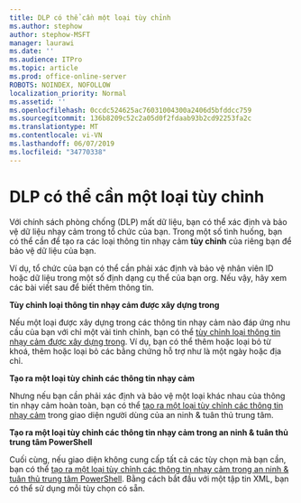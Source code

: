 ```yaml
---
title: DLP có thể cần một loại tùy chỉnh
ms.author: stephow
author: stephow-MSFT
manager: laurawi
ms.date: ''
ms.audience: ITPro
ms.topic: article
ms.prod: office-online-server
ROBOTS: NOINDEX, NOFOLLOW
localization_priority: Normal
ms.assetid: ''
ms.openlocfilehash: 0ccdc524625ac76031004300a2406d5bfddcc759
ms.sourcegitcommit: 136b8209c52c2a05d0f2fdaab93b2cd92253fa2c
ms.translationtype: MT
ms.contentlocale: vi-VN
ms.lasthandoff: 06/07/2019
ms.locfileid: "34770338"
---
```

# <a name="dlp-might-need-a-custom-type"></a>DLP có thể cần một loại tùy chỉnh

Với chính sách phòng chống (DLP) mất dữ liệu, bạn có thể xác định và bảo vệ dữ liệu nhạy cảm trong tổ chức của bạn. Trong một số tình huống, bạn có thể cần để tạo ra các loại thông tin nhạy cảm **tùy chỉnh** của riêng bạn để bảo vệ dữ liệu của bạn.

Ví dụ, tổ chức của bạn có thể cần phải xác định và bảo vệ nhân viên ID hoặc dữ liệu trong một số định dạng cụ thể của bạn org. Nếu vậy, hãy xem các bài viết sau để biết thêm thông tin. 
  
 **Tùy chỉnh loại thông tin nhạy cảm được xây dựng trong**
  
Nếu một loại được xây dựng trong các thông tin nhạy cảm nào đáp ứng nhu cầu của bạn với chỉ một vài tinh chỉnh, bạn có thể [tùy chỉnh loại thông tin nhạy cảm được xây dựng trong](https://docs.microsoft.com/office365/securitycompliance/customize-a-built-in-sensitive-information-type). Ví dụ, bạn có thể thêm hoặc loại bỏ từ khoá, thêm hoặc loại bỏ các bằng chứng hỗ trợ như là một ngày hoặc địa chỉ.
  
 **Tạo ra một loại tùy chỉnh các thông tin nhạy cảm**
  
Nhưng nếu bạn cần phải xác định và bảo vệ một loại khác nhau của thông tin nhạy cảm hoàn toàn, bạn có thể [tạo ra một loại tùy chỉnh các thông tin nhạy cảm](https://docs.microsoft.com/office365/securitycompliance/create-a-custom-sensitive-information-type) trong giao diện người dùng của an ninh & tuân thủ trung tâm. 
  
**Tạo ra một loại tùy chỉnh các thông tin nhạy cảm trong an ninh & tuân thủ trung tâm PowerShell**

Cuối cùng, nếu giao diện không cung cấp tất cả các tùy chọn mà bạn cần, bạn có thể [tạo ra một loại tùy chỉnh các thông tin nhạy cảm trong an ninh & tuân thủ trung tâm PowerShell](https://docs.microsoft.com/office365/securitycompliance/create-a-custom-sensitive-information-type-in-scc-powershell). Bằng cách bắt đầu với một tập tin XML, bạn có thể sử dụng mỗi tùy chọn có sẵn.

    
